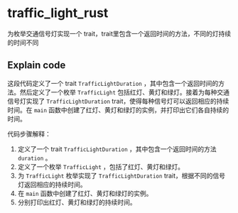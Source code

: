# traffic_light_rust

为枚举交通信号灯实现一个 trait，trait里包含一个返回时间的方法，不同的灯持续的时间不同

## Explain code

这段代码定义了一个 trait  `TrafficLightDuration` ，其中包含一个返回时间的方法。然后定义了一个枚举  `TrafficLight`  包括红灯、黄灯和绿灯。接着为每种交通信号灯实现了  `TrafficLightDuration`  trait，使得每种信号灯可以返回相应的持续时间。在  `main`  函数中创建了红灯、黄灯和绿灯的实例，并打印出它们各自持续的时间。

代码步骤解释：

1. 定义了一个 trait  `TrafficLightDuration` ，其中包含一个返回时间的方法  `duration` 。
2. 定义了一个枚举  `TrafficLight` ，包括了红灯、黄灯和绿灯。
3. 为  `TrafficLight`  枚举实现了  `TrafficLightDuration`  trait，根据不同的信号灯返回相应的持续时间。
4. 在  `main`  函数中创建了红灯、黄灯和绿灯的实例。
5. 分别打印出红灯、黄灯和绿灯的持续时间。
